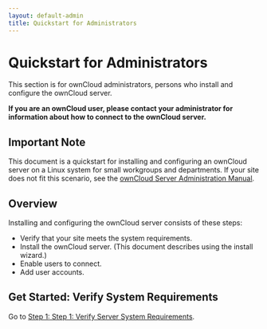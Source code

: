 ```yaml
---
layout: default-admin
title: Quickstart for Administrators
---
```


# Quickstart for Administrators
This section is for ownCloud administrators, persons who install and configure the ownCloud server.

**If you are an ownCloud user, please contact your administrator for information about how to connect to the ownCloud server.**

## Important Note
This document is a quickstart for installing and configuring an ownCloud server
on a Linux system for small workgroups and departments. If your site does not 
fit this scenario, see the [ownCloud Server Administration Manual](https://doc.owncloud.org/server/10.0/admin_manual/contents.html).

## Overview
Installing and configuring the ownCloud server consists of these steps:
* Verify that your site meets the system requirements.
* Install the ownCloud server. (This document describes using the install wizard.)
* Enable users to connect.
* Add user accounts.

## Get Started: Verify System Requirements
Go to [Step 1: Step 1: Verify Server System Requirements](./qs_admins_sysreqs.html).



